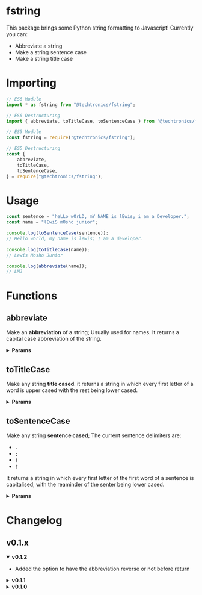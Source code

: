 # fstring

This package brings some Python string formatting to Javascript! Currently you can:

- Abbreviate a string
- Make a string sentence case
- Make a string title case

# Importing

```javascript
// ES6 Module
import * as fstring from "@techtronics/fstring";

// ES6 Destructuring
import { abbreviate, toTitleCase, toSentenceCase } from "@techtronics/fstring";

// ES5 Module
const fstring = require("@techtronics/fstring");

// ES5 Destructuring
const {
	abbreviate,
	toTitleCase,
	toSentenceCase,
} = require("@techtronics/fstring");
```

# Usage

```javascript
const sentence = "heLLo wOrLD, mY NAME is lEwis; i am a Developer.";
const name = "lEwiS mOsho junior";

console.log(toSentenceCase(sentence));
// Hello world, my name is lewis; I am a developer.

console.log(toTitleCase(name));
// Lewis Mosho Junior

console.log(abbreviate(name));
// LMJ
```

# Functions

## abbreviate

Make an **abbreviation** of a string; Usually used for names. It returns a capital case abbreviation of the string.

<details>
<summary><strong>Params</strong></summary>

| Parameter | Default Setting | Required? | Definition                                                  |
| --------- | --------------- | --------- | ----------------------------------------------------------- |
| txt       | `null`          | Yes       | The string you wish to abbreviate                           |
| delimiter | `" "`           | No        | The character or string that seperates words in the string  |
| reverse   | `false`         | No        | An option to enable you to request a reversed return string |

</details>

## toTitleCase

Make any string **title cased**. it returns a string in which every first letter of a word is upper cased with the rest being lower cased.

<details>
<summary><strong>Params</strong></summary>

| Parameter | Default Setting | Required? | Definition                                                 |
| --------- | --------------- | --------- | ---------------------------------------------------------- |
| txt       | `null`          | Yes       | The string you wish to change to title case                |
| delimiter | `" "`           | No        | The character or string that seperates words in the string |

</details>

## toSentenceCase

Make any string **sentence cased**; The current sentence delimiters are:

- `.`
- `;`
- `!`
- `?`

It returns a string in which every first letter of the first word of a sentence is capitalised, with the reaminder of the senter being lower cased.

<details>
<summary><strong>Params</strong></summary>

| Parameter | Default Setting | Required? | Definition                                                 |
| --------- | --------------- | --------- | ---------------------------------------------------------- |
| txt       | `null`          | Yes       | The string you wish to change to sentence case             |
| delimiter | `" "`           | No        | The character or string that seperates words in the string |

</details>

# Changelog

## v0.1.x

<details open>
<summary><strong>v0.1.2</strong></summary>

- Added the option to have the abbreviation reverse or not before return

</details>

<details>
<summary><strong>v0.1.1</strong></summary>

- Type hint updates
- README restructuring
- toSentenceCase now supports custom delimiters 😎

</details>

<details>
<summary><strong>v0.1.0</strong></summary>

- Initial release
- Sentence casing, title casing, and abrreviations added and typed

</details>

